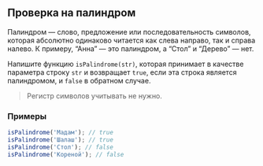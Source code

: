 ## Проверка на палиндром

Палиндром — слово, предложение или последовательность символов, которая абсолютно одинаково читается как слева направо, так и справа налево. К примеру, “Анна” — это палиндром, а “Стол” и “Дерево” — нет.

Напишите функцию `isPalindrome(str)`, которая принимает в качестве параметра строку `str` и возвращает `true`, если эта строка является палиндромом, и `false` в обратном случае.

> Регистр символов учитывать не нужно.

### Примеры

```js
isPalindrome('Мадам'); // true
isPalindrome('Шалаш'); // true
isPalindrome('Стол'); // false
isPalindrome('Кореной'); // false